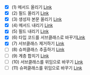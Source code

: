 ﻿- [x] (1) 메서드 올리기 [Link](https://github.com/shinel94/Refactoring/blob/python/ch12/PullUpMethod.ipynb)
- [x] (2) 필드 올리기 [Link](https://github.com/shinel94/Refactoring/blob/python/ch12/PullUpField.ipynb)
- [x] (3) 생성자 본문 올리기 [Link](https://github.com/shinel94/Refactoring/blob/python/ch12/PullUpConstructorBody.ipynb)
- [x] (4) 메서드 내리기 [Link](https://github.com/shinel94/Refactoring/blob/python/ch12/PushDownMethod.ipynb)
- [x] (5) 필드 내리기 [Link](https://github.com/shinel94/Refactoring/blob/python/ch12/PushDownField.ipynb)
- [x] (6) 타입 코드를 서브클래스로 바꾸기[Link](https://github.com/shinel94/Refactoring/blob/python/ch12/ReplaceTypeCodeWithSubclasses.ipynb)
- [x] (7) 서브클래스 제거하기 [Link](https://github.com/shinel94/Refactoring/blob/python/ch12/RemoveSubclass.ipynb)
- [ ] (8) 슈퍼클래스 추출하기 [Link]()
- [ ] (9) 계층 합치기 [Link]()
- [ ] (10) 서브클래스를 위임으로 바꾸기 [Link]()
- [ ] (11) 슈퍼클래스를 위임으로 바꾸기 [Link]()
